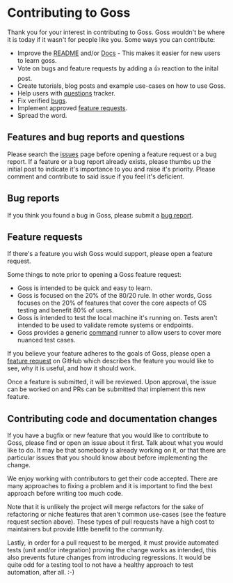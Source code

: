 Contributing to Goss
====================

Thank you for your interest in contributing to Goss. Goss wouldn't be where it is today if it wasn't for people like you. Some ways you can contribute:

* Improve the [README](https://github.com/goss-org/goss/blob/master/README.md) and/or [Docs](https://github.com/goss-org/goss/blob/master/docs/manual.md) - This makes it easier for new users to learn goss.
* Vote on bugs and feature requests by adding a :+1: reaction to the inital post.
* Create tutorials, blog posts and example use-cases on how to use Goss.
* Help users with [questions](https://github.com/goss-org/goss/labels/question) tracker.
* Fix verified [bugs](https://github.com/goss-org/goss/issues?q=is%3Aopen+is%3Aissue+label%3Aapproved+label%3Abug+sort%3Areactions-%2B1-desc).
* Implement approved [feature requests](https://github.com/goss-org/goss/issues?q=is%3Aopen+is%3Aissue+label%3Aapproved+label%3Aenhancement+sort%3Areactions-%2B1-desc).
* Spread the word.


Features and bug reports and questions
--------------------------------------

Please search the [issues](https://github.com/goss-org/goss/issues) page before opening a feature request or a bug report. If a feature or a bug report already exists, please thumbs up the initial post to indicate it's importance to you and raise it's priority. Please comment and contribute to said issue if you feel it's deficient.

Bug reports
-----------

If you think you found a bug in Goss, please submit a [bug report](https://github.com/goss-org/goss/issues).

Feature requests
----------------

If there's a feature you wish Goss would support, please open a feature request.

Some things to note prior to opening a Goss feature request:
* Goss is intended to be quick and easy to learn.
* Goss is focused on the 20% of the 80/20 rule. In other words, Goss focuses on the 20% of features that cover the core aspects of OS testing and benefit 80% of users.
* Goss is intended to test the local machine it's running on. Tests aren't intended to be used to validate remote systems or endpoints.
* Goss provides a generic [command](https://github.com/goss-org/goss/blob/master/docs/manual.md#command) runner to allow users to cover more nuanced test cases.

If you believe your feature adheres to the goals of Goss, please open a [feature request](https://github.com/goss-org/goss/issues) on GitHub which describes the feature you would like to see, why it is useful, and how it should work.

Once a feature is submitted, it will be reviewed. Upon approval, the issue can be worked on and PRs can be submitted that implement this new feature.


Contributing code and documentation changes
-------------------------------------------

If you have a bugfix or new feature that you would like to contribute to Goss, please find or open an issue about it first. Talk about what you would like to do. It may be that somebody is already working on it, or that there are particular issues that you should know about before implementing the change.

We enjoy working with contributors to get their code accepted. There are many approaches to fixing a problem and it is important to find the best approach before writing too much code.

Note that it is unlikely the project will merge refactors for the sake of refactoring or niche features that aren't common use-cases (see the feature request section above). These types of pull requests have a high cost to maintainers but provide little benefit to the community.

Lastly, in order for a pull request to be merged, it must provide automated tests (unit and/or integration) proving the change works as intended, this also prevents future changes from introducing regressions. It would be quite odd for a testing tool to not have a healthy approach to test automation, after all. :-)
